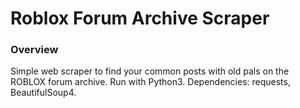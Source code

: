 # Roblox Forum Archive Scraper

### Overview

Simple web scraper to find your common posts with old pals on the ROBLOX forum archive. Run with Python3. Dependencies: requests, BeautifulSoup4.
